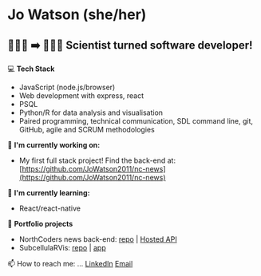 # Jo Watson (she/her)
## 👩🏻‍🔬 ➡️ 👩🏻‍💻 Scientist turned software developer!

💻 __Tech Stack__
- JavaScript (node.js/browser)
- Web development with express, react
- PSQL
- Python/R for data analysis and visualisation
- Paired programming, technical communication, SDL command line, git, GitHub, agile and SCRUM methodologies
  
🔭 __I'm currently working on:__
- My first full stack project! Find the back-end at: [https://github.com/JoWatson2011/nc-news](https://github.com/JoWatson2011/nc-news)

🌱 __I'm currently learning:__
- React/react-native

🌟 __Portfolio projects__
- NorthCoders news back-end: [repo](https://github.com/JoWatson2011/nc-news) | [Hosted API](https://nc-news-2qmw.onrender.com/api)
- SubcellulaRVis: [repo](https://github.com/JoWatson2011/subcellularvis) | [app](phenome.manchester.ac.uk/subcellular)

📫 How to reach me: ...
[LinkedIn](https://www.linkedin.com/in/jolwatson/)
[Email](mailto:jowatson@protonmail.com)

<!--
**JoWatson2011/JoWatson2011** is a ✨ _special_ ✨ repository because its `README.md` (this file) appears on your GitHub profile.

Here are some ideas to get you started:

- 🔭 I’m currently working on ...
- 🌱 I’m currently learning ...
- 👯 I’m looking to collaborate on ...
- 🤔 I’m looking for help with ...
- 💬 Ask me about ...
- 📫 How to reach me: ...
- 😄 Pronouns: ...
- ⚡ Fun fact: ...
-->
